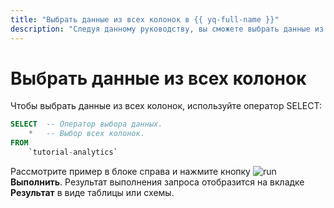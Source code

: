 ```yaml
---
title: "Выбрать данные из всех колонок в {{ yq-full-name }}"
description: "Следуя данному руководству, вы сможете выбрать данные из всех колонок."
---
```


# Выбрать данные из всех колонок

Чтобы выбрать данные из всех колонок, используйте оператор SELECT:

```sql
SELECT  -- Оператор выбора данных.
    *   -- Выбор всех колонок.
FROM
    `tutorial-analytics`
```

Рассмотрите пример в блоке справа и нажмите кнопку ![run](../../_assets/console-icons/play-fill.svg) **Выполнить**.
Результат выполнения запроса отобразится на вкладке **Результат** в виде таблицы или схемы.
